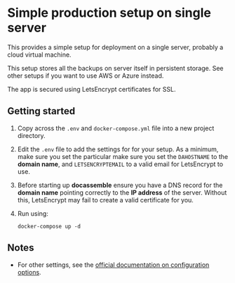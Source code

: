 # Simple production setup on single server

This provides a simple setup for deployment on a single server, probably a cloud virtual machine.

This setup stores all the backups on server itself in persistent storage. See other setups if you want to use AWS or Azure instead.

The app is secured using LetsEncrypt certificates for SSL.

## Getting started

1.  Copy across the `.env` and `docker-compose.yml` file into a new project directory.

1.  Edit the `.env` file to add the settings for for your setup. As a minimum, make sure you set the particular make sure you set the `DAHOSTNAME` to the **domain name**, and `LETSENCRYPTEMAIL` to a valid email for LetsEncrypt to use.

1.  Before starting up **docassemble** ensure you have a DNS record for the **domain name** pointing correctly to the **IP address** of the server. Without this, LetsEncrypt may fail to create a valid certificate for you.

1.  Run using:

        docker-compose up -d

## Notes

- For other settings, see the [official documentation on configuration options](https://docassemble.org/docs/docker.html#configuration%20options).
